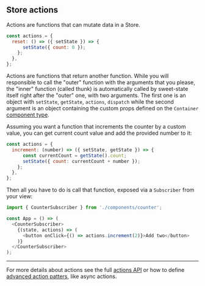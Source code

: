## Store actions

Actions are functions that can mutate data in a Store.

```js
const actions = {
  reset: () => ({ setState }) => {
      setState({ count: 0 });
    };
  },
};
```

Actions are functions that return another function. While you will responsible to call the "outer" function with the arguments that you please, the "inner" function (called thunk) is automatically called by sweet-state itself right after the "outer" one, with two arguments. The first one is an object with `setState`, `getState`, `actions`, `dispatch` while the second argument is an object containing the custom props defined on the `Container` [component type](./advanced/container.md).

Assuming you want a function that increments the counter by a custom value, you can get current count value and add the provided number to it:

```js
const actions = {
  increment: (number) => ({ setState, getState }) => {
      const currentCount = getState().count;
      setState({ count: currentCount + number });
    };
  },
};
```

Then all you have to do is call that function, exposed via a `Subscriber` from your view:

```js
import { CounterSubscriber } from './components/counter';

const App = () => (
  <CounterSubscriber>
    {(state, actions) => (
      <button onClick={() => actions.increment(2)}>Add two</button>
    )}
  </CounterSubscriber>
);
```

---

For more details about actions see the full [actions API](./api/actions.md) or how to define [advanced action patters](./advanced/actions.md), like async actions.

